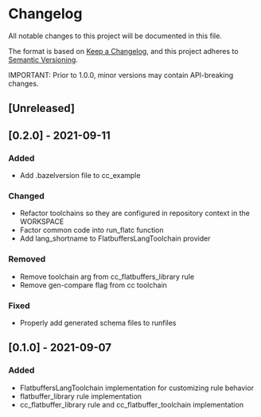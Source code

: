 # Changelog
All notable changes to this project will be documented in this file.

The format is based on [Keep a Changelog](https://keepachangelog.com/en/1.0.0/),
and this project adheres to [Semantic Versioning](https://semver.org/spec/v2.0.0.html).

IMPORTANT: Prior to 1.0.0, minor versions may contain API-breaking changes.

## [Unreleased]

## [0.2.0] - 2021-09-11
### Added
- Add .bazelversion file to cc_example
### Changed
- Refactor toolchains so they are configured in repository context in the WORKSPACE
- Factor common code into run_flatc function
- Add lang_shortname to FlatbuffersLangToolchain provider
### Removed
- Remove toolchain arg from cc_flatbuffers_library rule
- Remove gen-compare flag from cc toolchain
### Fixed
- Properly add generated schema files to runfiles

## [0.1.0] - 2021-09-07
### Added
- FlatbuffersLangToolchain implementation for customizing rule behavior
- flatbuffer_library rule implementation
- cc_flatbuffer_library rule and cc_flatbuffer_toolchain implementation

